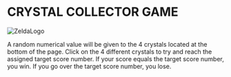 # CRYSTAL COLLECTOR GAME 

![ZeldaLogo](/images/ZeldaBackground.png)

A random numerical value will be given to the 4 crystals located at the bottom of the page. Click on the 4 different crystals to try and reach the assigned target score number.  If your score equals the target score number, you win.  If you go over the target score number, you lose. 